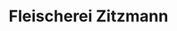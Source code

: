---
title: "Fleischerei Zitzmann"
url: /erfurt/fleischerei-zitzmann-willy-brandt-platz/
shop: Metzgerei
---